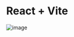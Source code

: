 # React + Vite

![image](https://github.com/user-attachments/assets/44aa1046-4c56-4eb3-b647-fc4481dd357d)
